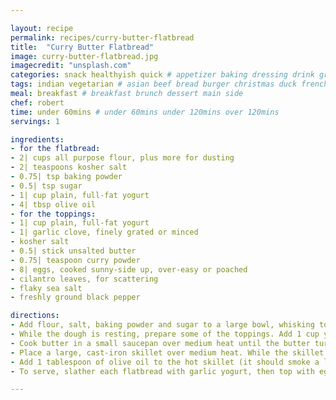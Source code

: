 ```yaml
---

layout: recipe
permalink: recipes/curry-butter-flatbread 
title:  "Curry Butter Flatbread"
image: curry-butter-flatbread.jpg 
imagecredit: "unsplash.com" 
categories: snack healthyish quick # appetizer baking dressing drink grill healthyish marinade oven pickling quick raw salad sandwich sauce snack soup
tags: indian vegetarian # asian beef bread burger christmas duck french fruit indian italian mexican nuts pasta pork poultry rice seafood thanksgiving vegetarian
meal: breakfast # breakfast brunch dessert main side
chef: robert 
time: under 60mins # under 60mins under 120mins over 120mins
servings: 1 

ingredients:
- for the flatbread:
- 2| cups all purpose flour, plus more for dusting
- 2| teaspoons kosher salt
- 0.75| tsp baking powder
- 0.5| tsp sugar
- 1| cup plain, full-fat yogurt
- 4| tbsp olive oil
- for the toppings:
- 1| cup plain, full-fat yogurt
- 1| garlic clove, finely grated or minced
- kosher salt
- 0.5| stick unsalted butter
- 0.75| teaspoon curry powder
- 8| eggs, cooked sunny-side up, over-easy or poached
- cilantro leaves, for scattering
- flaky sea salt
- freshly ground black pepper

directions:
- Add flour, salt, baking powder and sugar to a large bowl, whisking to combine. Add 1 cup yogurt, and stir until a shaggy dough forms. Turn dough out onto a lightly floured work surface, and knead until a mostly smooth ball of dough forms (1 to 2 minutes). Divide dough into 4 pieces, and shape each into a ball. Cover with plastic wrap and let rest for 15 minutes.
- While the dough is resting, prepare some of the toppings. Add 1 cup yogurt, grated garlic and 3/4 tsp kosher salt to a medium bowl, whisking to combine. Season to taste with additional salt. Set aside. 
- Cook butter in a small saucepan over medium heat until the butter turns a deep golden brown color and takes on a nutty aroma (about 5 minutes). Take the saucepan off the heat, and stir in the curry powder and a pinch of salt. Let cool for a moment then season to taste with additional salt. Set aside.
- Place a large, cast-iron skillet over medium heat. While the skillet is heating up, roll 1 ball of dough on a lightly floured surface into a 1/8" thick round (doesn't have to be perfect).
- Add 1 tablespoon of olive oil to the hot skillet (it should smoke a little), then carefully add the dough round. Cook until the bottom is golden brown and the top starts to bubble and puff (about 2 minutes). Flip and cook until the other side is golden in spots (1 to 1.5 minutes longer). Transfer to a plate, and then repeat this process with the other 3 balls of dough. I like to roll out the next ball while one is cooking in the skillet.
- To serve, slather each flatbread with garlic yogurt, then top with eggs, cilantro leaves and a drizzle of curry brown butter. Finish with a sprinkling of flaky sea salt and freshly ground black pepper.

--- 
```


